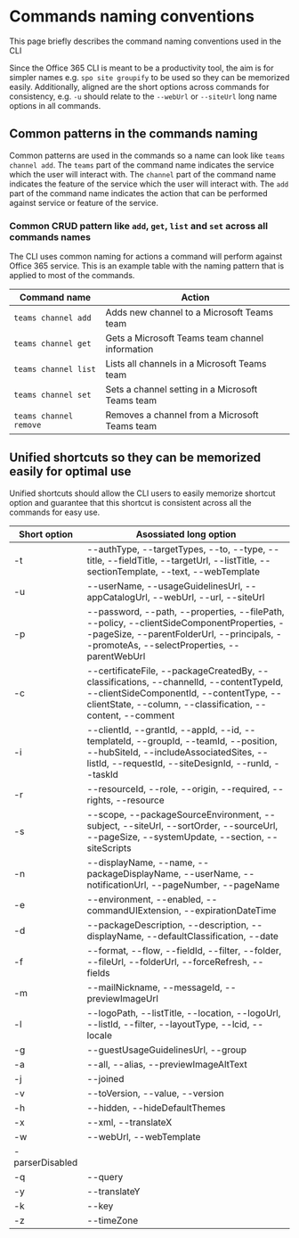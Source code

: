 # Commands naming conventions

This page briefly describes the command naming conventions used in the CLI

Since the Office 365 CLI is meant to be a productivity tool, the aim is for simpler names e.g. `spo site groupify` to be used so they can be memorized easily. Additionally, aligned are the short options across commands for consistency, e.g. `-u` should relate to the `--webUrl` or `--siteUrl` long name options in all commands.

## Common patterns in the commands naming

Common patterns are used in the commands so a name can look like `teams channel add`. The `teams` part of the command name indicates the service which the user will interact with. The `channel` part of the command name indicates the feature of the service which the user will interact with. The `add` part of the command name indicates the action that can be performed against service or feature of the service.

### Common CRUD pattern like `add`, `get`, `list` and `set` across all commands names

The CLI uses common naming for actions a command will perform against Office 365 service. This is an example table with the naming pattern that is applied to most of the commands.

|Command name|Action|
|---|---|
`teams channel add`| Adds new channel to a Microsoft Teams team
`teams channel get`| Gets a Microsoft Teams team channel information 
`teams channel list`| Lists all channels in a Microsoft Teams team
`teams channel set`| Sets a channel setting in a Microsoft Teams team
`teams channel remove`| Removes a channel from a Microsoft Teams team


## Unified shortcuts so they can be memorized easily for optimal use

Unified shortcuts should allow the CLI users to easily memorize shortcut option and guarantee that this shortcut is consistent across all the commands for easy use.

Short option|Asossiated long option
|---|---
-t|--authType, --targetTypes, --to, --type, --title, --fieldTitle, --targetUrl, --listTitle, --sectionTemplate, --text, --webTemplate
-u|--userName, --usageGuidelinesUrl, --appCatalogUrl, --webUrl, --url, --siteUrl
-p|--password, --path, --properties, --filePath, --policy, --clientSideComponentProperties, --pageSize, --parentFolderUrl, --principals, --promoteAs, --selectProperties, --parentWebUrl
-c|--certificateFile, --packageCreatedBy, --classifications, --channelId, --contentTypeId, --clientSideComponentId, --contentType, --clientState, --column, --classification, --content, --comment
-i|--clientId, --grantId, --appId, --id, --templateId, --groupId, --teamId, --position, --hubSiteId, --includeAssociatedSites, --listId, --requestId, --siteDesignId, --runId, --taskId
-r|--resourceId, --role, --origin, --required, --rights, --resource
-s|--scope, --packageSourceEnvironment, --subject, --siteUrl, --sortOrder, --sourceUrl, --pageSize, --systemUpdate, --section, --siteScripts
-n|--displayName, --name, --packageDisplayName, --userName, --notificationUrl, --pageNumber, --pageName
-e|--environment, --enabled, --commandUIExtension, --expirationDateTime
-d|--packageDescription, --description, --displayName, --defaultClassification, --date
-f|--format, --flow, --fieldId, --filter, --folder, --fileUrl, --folderUrl, --forceRefresh, --fields
-m|--mailNickname, --messageId, --previewImageUrl
-l|--logoPath, --listTitle, --location, --logoUrl, --listId, --filter, --layoutType, --lcid, --locale
-g|--guestUsageGuidelinesUrl, --group
-a|--all, --alias, --previewImageAltText
-j|--joined
-v|--toVersion, --value, --version
-h|--hidden, --hideDefaultThemes
-x|--xml, --translateX
-w|--webUrl, --webTemplate
-parserDisabled|
-q|--query
-y|--translateY
-k|--key
-z|--timeZone
